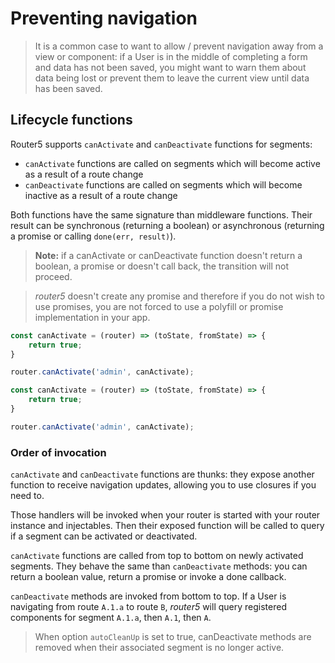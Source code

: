 # Preventing navigation

> It is a common case to want to allow / prevent navigation away from a view or component: if a User is in the middle of completing a form and data has not been saved, you might want to warn them about data being lost or prevent them to leave the current view until data has been saved.

## Lifecycle functions

Router5 supports `canActivate` and `canDeactivate` functions for segments:
- `canActivate` functions are called on segments which will become active as a result of a route change
- `canDeactivate` functions are called on segments which will become inactive as a result of a route change

Both functions have the same signature than middleware functions. Their result can be synchronous (returning a boolean) or asynchronous (returning a promise or calling `done(err, result)`).

> __Note:__ if a canActivate or canDeactivate function doesn't return a boolean, a promise or doesn't call back,
  the transition will not proceed.

> _router5_ doesn't create any promise and therefore if you do not wish to use promises, you are not forced
to use a polyfill or promise implementation in your app.

```javascript
const canActivate = (router) => (toState, fromState) => {
    return true;
}

router.canActivate('admin', canActivate);
```

```javascript
const canActivate = (router) => (toState, fromState) => {
    return true;
}

router.canActivate('admin', canActivate);
```

### Order of invocation


`canActivate` and `canDeactivate` functions are thunks: they expose another function to receive navigation updates, allowing you to use closures if you need to.

Those handlers will be invoked when your router is started with your router instance and injectables. Then their exposed function will be called to query if a segment can be activated or deactivated.

`canActivate` functions are called from top to bottom on newly activated segments. They behave the same
than `canDeactivate` methods: you can return a boolean value, return a promise or invoke a done callback.

`canDeactivate` methods are invoked from bottom to top. If a User is navigating from route `A.1.a` to route `B`,
_router5_ will query registered components for segment `A.1.a`, then `A.1`, then `A`.

> When option `autoCleanUp` is set to true, canDeactivate methods are removed when their associated segment is no longer active.
